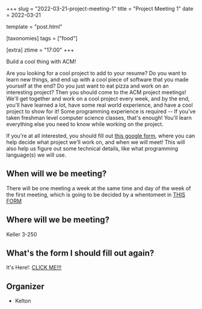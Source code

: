 +++
slug = "2022-03-21-project-meeting-1"
title = "Project Meeting 1"
date = 2022-03-21

template = "post.html"

[taxonomies]
tags = ["food"]

[extra]
ztime = "17:00"
+++

Build a cool thing with ACM!

<!-- more -->
Are you looking for a cool project to add to your resume?
Do you want to learn new things, and end up with a cool piece of software that you made yourself at the end?
Do you just want to eat pizza and work on an interesting project?
Then you should come to the ACM project meetings!
We'll get together and work on a cool project every week, and by the end, you'll have learned a lot,
have some real world experience, and have a cool project to show for it!
Some programming experience is required -- If you've taken freshman level computer science classes, that's enough!
You'll learn everything else you need to know while working on the project.

If you're at all interested, you should fill out [this google form](https://docs.google.com/forms/d/e/1FAIpQLSf9xhvrCa-uLOTnSR-CSwhwjJPnsmI2_jv4M4rt4RkWP9HKDg/viewform?usp=sf_link), where you can help decide what project we'll work on, and when we will meet!
This will also help us figure out some technical details, like what programming language(s) we will use.


## When will we be meeting?

There will be one meeting a week at the same time and day of the week of the first meeting, which is going to be decided by a whentomeet in [THIS FORM](https://docs.google.com/forms/d/e/1FAIpQLSf9xhvrCa-uLOTnSR-CSwhwjJPnsmI2_jv4M4rt4RkWP9HKDg/viewform?usp=sf_link)

## Where will we be meeting?

Keller 3-250

## What's the form I should fill out again?

It's Here!: [CLICK ME!!!](https://docs.google.com/forms/d/e/1FAIpQLSf9xhvrCa-uLOTnSR-CSwhwjJPnsmI2_jv4M4rt4RkWP9HKDg/viewform?usp=sf_link)


## Organizer
* Kelton
